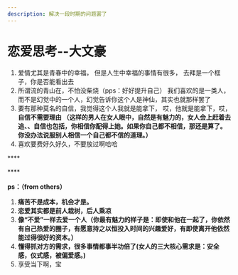 ```yaml
---
description: 解决一段时期的问题罢了
---
```


# 恋爱思考--大文豪

1. 爱情尤其是青春中的幸福， 但是人生中幸福的事情有很多， 去拜是一个框子，你是否能看出去
2. 所谓流的青山在，不怕没柴烧（pps：好好提升自己） 我们喜欢的是一类人，而不是幻觉中的一个人，幻觉告诉你这个人是神仙，其实也就那样罢了
3. 要有那种莫名的自信，我觉得这个人我就是能拿下， 哎，他就是能拿下，哎，**自信不需要理由 （**这样的男人在女人眼中，自然是有魅力的，女人会上赶着去追、、自信也包括，你相信你配得上她。如果你自己都不相信，那还是算了。你没办法说服别人相信一个自己都不信的道理。**）**
4. 喜欢要费好久好久，不要放过啊哈哈

\*\*\*\*

\*\*\*\*

**ps：（from others）**

1. **痛苦不是成本，机会才是。**
2.  **恋爱其实都是前人栽树，后人乘凉**
3.  **像“不爱”一样去爱一个人（**你最有魅力的样子是：即使和他在一起了，你依然有自己热爱的圈子，有愿意持之以恒投入时间的兴趣爱好，有即使离开他依然能过得很好的资本。**）**
4. **懂得抓对方的需求，很多事情都事半功倍了\(**女人的三大核心需求是：安全感，仪式感，被偏爱感。**\)**
5. 享受当下啊，宝


